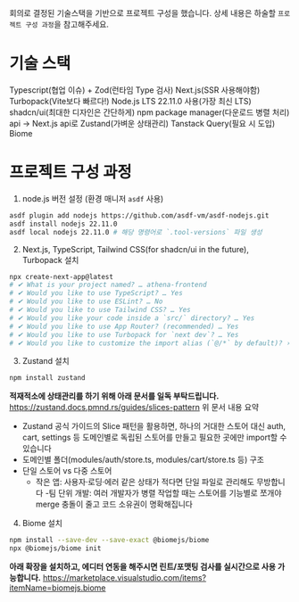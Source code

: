 회의로 결정된 기술스택을 기반으로 프로젝트 구성을 했습니다.
상세 내용은 하술할 `프로젝트 구성 과정`을 참고해주세요.

# 기술 스택
Typescript(협업 이슈) + Zod(런타임 Type 검사)
Next.js(SSR 사용해야함)
Turbopack(Vite보다 빠르다!)
Node.js LTS 22.11.0 사용(가장 최신 LTS)
shadcn/ui(최대한 디자인은 간단하게)
npm package manager(다운로드 병렬 처리)
api → Next.js api로
Zustand(가벼운 상태관리)
Tanstack Query(필요 시 도입)
Biome


# 프로젝트 구성 과정
1. node.js 버전 설정 (환경 매니저 `asdf` 사용)
```bash
asdf plugin add nodejs https://github.com/asdf-vm/asdf-nodejs.git
asdf install nodejs 22.11.0
asdf local nodejs 22.11.0 # 해당 명령어로 `.tool-versions` 파일 생성
```

2. Next.js, TypeScript, Tailwind CSS(for shadcn/ui in the future), Turbopack 설치
```bash
npx create-next-app@latest
# ✔ What is your project named? … athena-frontend
# ✔ Would you like to use TypeScript? … Yes
# ✔ Would you like to use ESLint? … No
# ✔ Would you like to use Tailwind CSS? … Yes
# ✔ Would you like your code inside a `src/` directory? … Yes
# ✔ Would you like to use App Router? (recommended) … Yes
# ✔ Would you like to use Turbopack for `next dev`? … Yes
# ✔ Would you like to customize the import alias (`@/*` by default)? › No
```

3. Zustand 설치
```bash
npm install zustand
```
**적재적소에 상태관리를 하기 위해 아래 문서를 일독 부탁드립니다.**
https://zustand.docs.pmnd.rs/guides/slices-pattern
위 문서 내용 요약
- Zustand 공식 가이드의 Slice 패턴을 활용하면, 하나의 거대한 스토어 대신 auth, cart, settings 등 도메인별로 독립된 스토어를 만들고 필요한 곳에만 import할 수 있습니다
- 도메인별 폴더(modules/auth/store.ts, modules/cart/store.ts 등) 구조
- 단일 스토어 vs 다중 스토어
  - 작은 앱: 사용자·로딩·에러 같은 상태가 적다면 단일 파일로 관리해도 무방합니다
	-팀 단위 개발: 여러 개발자가 병렬 작업할 때는 스토어를 기능별로 쪼개야 merge 충돌이 줄고 코드 소유권이 명확해집니다

4. Biome 설치
```bash
npm install --save-dev --save-exact @biomejs/biome
npx @biomejs/biome init
```
**아래 확장을 설치하고, 에디터 연동을 해주시면 린트/포맷팅 검사를 실시간으로 사용 가능합니다.**
https://marketplace.visualstudio.com/items?itemName=biomejs.biome